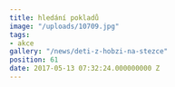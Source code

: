 ```yaml
---
title: hledání pokladů
image: "/uploads/10709.jpg"
tags:
- akce
gallery: "/news/deti-z-hobzi-na-stezce"
position: 61
date: 2017-05-13 07:32:24.000000000 Z
---
```

